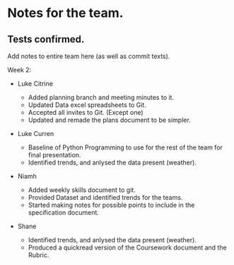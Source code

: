 # Notes for the team.
Tests confirmed.
---
Add notes to entire team here (as well as commit texts).

Week 2:
- Luke Citrine
  - Added planning branch and meeting minutes to it.
  - Updated Data excel spreadsheets to Git.
  - Accepted all invites to Git. (Except one)
  - Updated and remade the plans document to be simpler.

- Luke Curren
  - Baseline of Python Programming to use for the rest of the team for final presentation.
  - Identified trends, and anlysed the data present (weather).

- Niamh
  - Added weekly skills document to git.
  - Provided Dataset and identified trends for the teams.
  - Started making notes for possible points to include in the specification document.

- Shane
  - Identified trends, and anlysed the data present (weather).
  - Produced a quickread version of the Coursework document and the Rubric.
